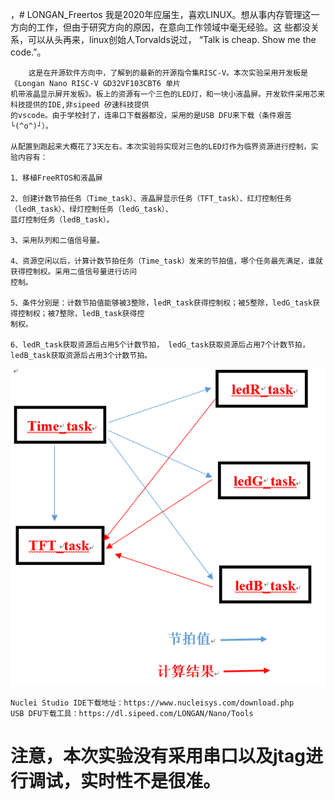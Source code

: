 ，# LONGAN_Freertos
        我是2020年应届生，喜欢LINUX。想从事内存管理这一方向的工作，但由于研究方向的原因，在意向工作领域中毫无经验。这
    些都没关系，可以从头再来，linux创始人Torvalds说过， “Talk is cheap. Show me the code.”。
    
        这是在开源软件方向中，了解到的最新的开源指令集RISC-V。本次实验采用开发板是《Longan Nano RISC-V GD32VF103CBT6 单片
    机带液晶显示屏开发板》。板上的资源有一个三色的LED灯，和一块小液晶屏。开发软件采用芯来科技提供的IDE,非sipeed 矽速科技提供
    的vscode。由于学校封了，连串口下载器都没，采用的是USB DFU来下载（条件艰苦 └(^o^)┘）。
    
    从配置到跑起来大概花了3天左右。本次实验将实现对三色的LED灯作为临界资源进行控制，实验内容有：
    
    1、移植FreeRTOS和液晶屏
    
    2、创建计数节拍任务（Time_task）、液晶屏显示任务（TFT_task）、红灯控制任务（ledR_task）、绿灯控制任务（ledG_task）、
    蓝灯控制任务（ledB_task）。
    
    3、采用队列和二值信号量。
    
    4、资源空闲以后，计算计数节拍任务（Time_task）发来的节拍值，哪个任务最先满足，谁就获得控制权。采用二值信号量进行访问
    控制。
    
    5、条件分别是：计数节拍值能够被3整除，ledR_task获得控制权；被5整除，ledG_task获得控制权；被7整除，ledB_task获得控
    制权。
    
    6、ledR_task获取资源后占用5个计数节拍， ledG_task获取资源后占用7个计数节拍， ledB_task获取资源后占用3个计数节拍。
![好尴尬吖](实验流程图.PNG)
        
        
        
        
    Nuclei Studio IDE下载地址：https://www.nucleisys.com/download.php
    USB DFU下载工具：https://dl.sipeed.com/LONGAN/Nano/Tools
    
       


# 注意，本次实验没有采用串口以及jtag进行调试，实时性不是很准。



